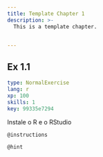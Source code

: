 ```yaml
---
title: Template Chapter 1
description: >-
  This is a template chapter.


---
```

## Ex 1.1

```yaml
type: NormalExercise
lang: r
xp: 100
skills: 1
key: 99335e7294
```

Instale o R e o RStudio

`@instructions`


`@hint`










